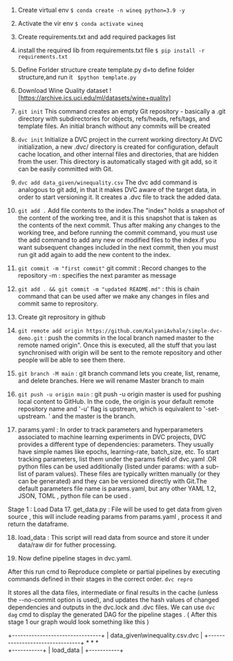 1. Create virtual env
``` $ conda create -n wineq python=3.9 -y ```

2. Activate the vir env 
``` $ conda activate wineq ```

3. Create requirements.txt and add required packages list
4. install the required lib from requirements.txt file
``` $ pip install -r requirements.txt ```

4. Define Forlder structure 
create template.py d=to define folder structure,and run it 
``` $python template.py```

5. Download Wine Quality dataset 
![https://archive.ics.uci.edu/ml/datasets/wine+quality]

6. ``` git init ``` 
This command creates an empty Git repository - basically a .git directory with subdirectories for objects, refs/heads, refs/tags, and template files. An initial branch without any commits will be created


7. ``` dvc init ```
Initialize a DVC project in the current working directory.At DVC initialization, a new .dvc/ directory is created for configuration, default cache location, and other internal files and directories, that are hidden from the user. This directory is automatically staged with git add, so it can be easily committed with Git.

8. ``` dvc add data_given/winequality.csv ```
The dvc add command is analogous to git add, in that it makes DVC aware of the target data, in order to start versioning it. It creates a .dvc file to track the added data.

9. ``` git add . ```
Add file contents to the index.The "index" holds a snapshot of the content of the working tree, and it is this snapshot that is taken as the contents of the next commit. Thus after making any changes to the working tree, and before running the commit command, you must use the add command to add any new or modified files to the index.if you want subsequent changes included in the next commit, then you must run git add again to add the new content to the index.

10. ``` git commit -m "first commit" ```
git commit : Record changes to the repository
-m : specifies the next paramter as message 


11. ``` git add . && git commit -m "updated README.md" ``` : this is chain command that  can be used after we make any changes in files and commit same to reprository.

12. Create git reprository in github

13. ``` git remote add origin https://github.com/KalyaniAvhale/simple-dvc-demo.git ```
: push the commits in the local branch named master to the remote named origin". Once this is executed, all the stuff that you last synchronised with origin will be sent to the remote repository and other people will be able to see them there.

14. ``` git branch -M main ``` : 
git branch command lets you create, list, rename, and delete branches. Here we will rename Master branch to main 

15. ``` git push -u origin main ``` : 
git push -u origin master is used for pushing local content to GitHub. In the code, the origin is your default remote repository name and '-u' flag is upstream, which is equivalent to '-set-upstream. ' and the master is the branch.

16. params.yaml : 
In order to track parameters and hyperparameters associated to machine learning experiments in DVC projects, DVC provides a different type of dependencies: parameters. They usually have simple names like epochs, learning-rate, batch_size, etc.
To start tracking parameters, list them under the params field of dvc.yaml .OR python files can be used additionally (listed under params: with a sub-list of param values). These files are typically written manually (or they can be generated) and they can be versioned directly with Git.The default parameters file name is params.yaml, but any other YAML 1.2, JSON, TOML , python file can be used .

Stage 1 : Load Data 
17. get_data.py :
File will be used to get data from given source , this will include reading params from params.yaml , process it and return the dataframe.

18. load_data :
This script will read data from source and store it under data/raw dir for futher processing.

19. Now define pipeline stages in dvc.yaml.

After this  run cmd to Reproduce complete or partial pipelines by executing commands defined in their stages in the correct order.
``` dvc repro ```

It stores all the data files, intermediate or final results in the cache (unless the --no-commit option is used), and updates the hash values of changed dependencies and outputs in the dvc.lock and .dvc files.
We can use ``` dvc dag ``` cmd to display the generated DAG for the pipeline stages . ( After this stage 1 our graph would look something like this )

+--------------------------------+
| data_given\winequality.csv.dvc |
+--------------------------------+
                 *
                 *
                 *          
          +-----------+
          | load_data |
          +-----------+